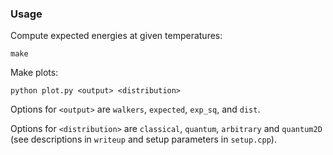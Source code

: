 ### Usage

Compute expected energies at given temperatures:

	make

Make plots:

	python plot.py <output> <distribution>

Options for `<output>` are `walkers`, `expected`, `exp_sq`, and `dist`.

Options for `<distribution>` are `classical`, `quantum`, `arbitrary` and `quantum2D` (see descriptions in `writeup` and setup parameters in `setup.cpp`).